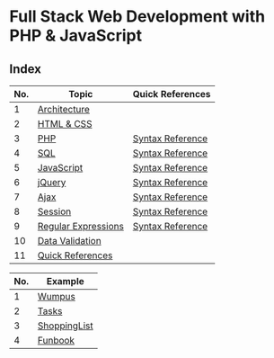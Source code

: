 # Full Stack Web Development with PHP & JavaScript

## Index

| No. | Topic                               | Quick References                                                       |
| --- | ----------------------------------- | ---------------------------------------------------------------------- |
| 1   | [Architecture](./pages/1.md)        |                                                                        |
| 2   | [HTML & CSS](./pages/2.md)          |                                                                        |
| 3   | [PHP](./pages/3.md)                 | [Syntax Reference](./pages/11.md#1-php-quick-reference)                |
| 4   | [SQL](./pages/4.md)                 | [Syntax Reference](./pages/11.md#2-sql--pdo-quick-reference)           |
| 5   | [JavaScript](./pages/5.md)          | [Syntax Reference](./pages/11.md#3-javascript-quick-reference)         |
| 6   | [jQuery](./pages/6.md)              | [Syntax Reference](./pages/11.md#4-jquery-quick-reference)             |
| 7   | [Ajax](./pages/7.md)                | [Syntax Reference](./pages/11.md#5-ajax-quick-reference)               |
| 8   | [Session](./pages/8.md)             | [Syntax Reference](./pages/11.md#6-session-management-quick-reference) |
| 9   | [Regular Expressions](./pages/9.md) | [Syntax Reference](./pages/11.md#7-security-quick-reference)           |
| 10  | [Data Validation](./pages/10.md)    |                                                                        |
| 11  | [Quick References](./pages/11.md)   |                                                                        |

| No. | Example                                  |
| --- | ---------------------------------------- |
| 1   | [Wumpus](./examples/Wumpus/)             |
| 2   | [Tasks](./examples/Tasks/)               |
| 3   | [ShoppingList](./examples/ShoppingList/) |
| 4   | [Funbook](./examples/Funbook/)           |

